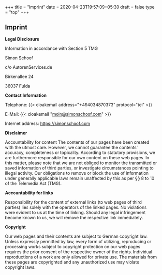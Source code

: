 +++
title = "Imprint"
date = 2020-04-23T19:57:09+05:30
draft = false
type = "top" 
+++

## Imprint

**Legal Disclosure**

Information in accordance with Section 5 TMG

Simon Schoof

c/o AutorenServices.de

Birkenallee 24

36037 Fulda

**Contact Information**

Telephone: {{< cloakemail address="+494034870373" protocol="tel" >}}

E-Mail: {{< cloakemail "moin@simonschoof.com" >}}

Internet address: https://simonschoof.com


**Disclaimer**

Accountability for content
The contents of our pages have been created with the utmost care. However, we cannot guarantee the contents' accuracy, completeness or topicality. According to statutory provisions, we are furthermore responsible for our own content on these web pages. In this matter, please note that we are not obliged to monitor the transmitted or saved information of third parties, or investigate circumstances pointing to illegal activity. Our obligations to remove or block the use of information under generally applicable laws remain unaffected by this as per §§ 8 to 10 of the Telemedia Act (TMG).

**Accountability for links**

Responsibility for the content of external links (to web pages of third parties) lies solely with the operators of the linked pages. No violations were evident to us at the time of linking. Should any legal infringement become known to us, we will remove the respective link immediately.

**Copyright** 

Our web pages and their contents are subject to German copyright law. Unless expressly permitted by law, every form of utilizing, reproducing or processing works subject to copyright protection on our web pages requires the prior consent of the respective owner of the rights. Individual reproductions of a work are only allowed for private use. The materials from these pages are copyrighted and any unauthorized use may violate copyright laws. 